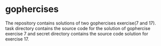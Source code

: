 # gophercises

The repository contains solutions of two gophercises exercise(7 and 17).
task directory contains the source code for the solution of gophercise exercise 7 and secret directory contains the
source code solution for exercise 17.
